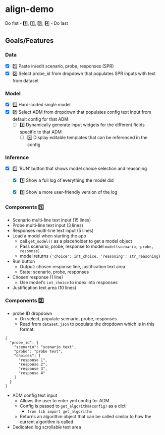 # align-demo

Do fist - 1️⃣, 2️⃣, 3️⃣, 4️⃣ - Do last

## Goals/Features
### Data
- [X] 1️⃣ Paste in/edit scenario, probe, responses (SPR)
- [X] 2️⃣ Select probe_id from dropdown that populates SPR inputs with text from dataset
### Model
- [X] 1️⃣ Hard-coded single model
- [X] 2️⃣ Select ADM from dropdown that populates config text input from default config for that ADM
  - [ ] 3️⃣ Dynamically generate input widgets for the different fields specific to that ADM
    - [ ] 4️⃣ Display editable templates that can be referenced in the config
### Inference
- [X] 1️⃣ ‘RUN’ button that shows model choice selection and reasoning
  - [X] 1️⃣ Show a full log of everything the model did
  - [X] 2️⃣ Show a more user-friendly version of the log


### Components 1️⃣
- Scenario multi-line text input (15 lines)
- Probe multi-line text input (3 lines)
- Responses multi-line text input (5 lines)
- Load a model when starting the app
  - call `get_model()` as a placeholder to get a model object
  - Pass scenario, probe, response to model `model(scenario, probe, response)`
  - model returns `{'choice': int_choice, 'reasoning': str_reasoning}`
- Run button
  - Output: chosen response line, justification text area
  - State: scenario, probe, responses
- Chosen response (1 line)
  - Use model's `int_choice` to index into responses
- Justification text area (10 lines)


### Components 2️⃣
- probe ID dropdown
  - On select, populate scenario, probe, responses
  - Read from `dataset.json` to populate the dropdown which is in this format:
```
{
  "probe_id": {
    "scenario": "scenario text",
    "probe": "probe text",
    "choices": [
      "response 1",
      "response 2",
      "response 3",
      "response 4"
    ]
  }
}
```
- ADM config text input
  - Allows the user to enter yml config for ADM
  - Config is passed to `get_algorithm(config)` as a dict
    - `from lib import get_algorithm`
  - Returns an algorithm object that can be called similar to how the current algorithm is called
- Dedicated log scrollable text area
